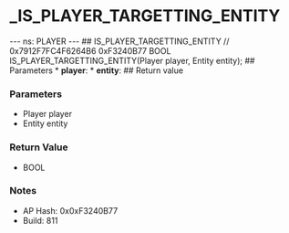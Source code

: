 # _IS_PLAYER_TARGETTING_ENTITY

--- ns: PLAYER --- ## IS_PLAYER_TARGETTING_ENTITY  // 0x7912F7FC4F6264B6 0xF3240B77 BOOL IS_PLAYER_TARGETTING_ENTITY(Player player, Entity entity);   ## Parameters * **player**: * **entity**:  ## Return value

### Parameters
* Player player
* Entity entity

### Return Value
* BOOL

### Notes
* AP Hash: 0x0xF3240B77
* Build: 811

